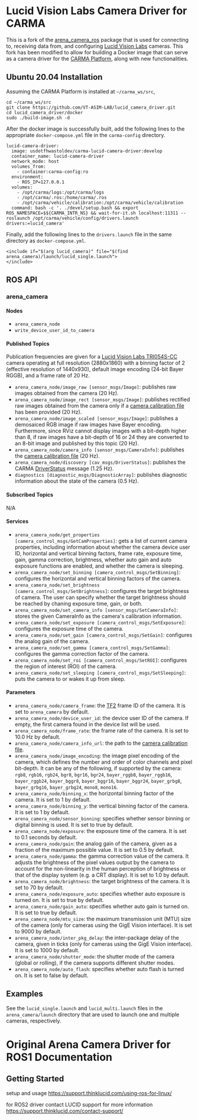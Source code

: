 Lucid Vision Labs Camera Driver for CARMA
=========================================
This is a fork of the [arena_camera_ros](https://github.com/lucidvisionlabs/arena_camera_ros) package that is used for connecting to, receiving data from, and configuring [Lucid Vision Labs](https://thinklucid.com/) cameras. This fork has been modified to allow for building a Docker image that can serve as a camera driver for the [CARMA Platform](https://github.com/usdot-fhwa-stol/carma-platform), along with new functionalities.

Ubuntu 20.04 Installation
-------------------------
Assuming the CARMA Platform is installed at `~/carma_ws/src`,
```
cd ~/carma_ws/src
git clone https://github.com/VT-ASIM-LAB/lucid_camera_driver.git
cd lucid_camera_driver/docker
sudo ./build-image.sh -d
```
After the docker image is successfully built, add the following lines to the appropriate `docker-compose.yml` file in the `carma-config` directory.
```
lucid-camera-driver:
  image: usdotfhwastoldev/carma-lucid-camera-driver:develop
  container_name: lucid-camera-driver
  network_mode: host
  volumes_from:
    - container:carma-config:ro
  environment:
    - ROS_IP=127.0.0.1
  volumes:
    - /opt/carma/logs:/opt/carma/logs
    - /opt/carma/.ros:/home/carma/.ros
    - /opt/carma/vehicle/calibration:/opt/carma/vehicle/calibration
  command: bash -c '. ./devel/setup.bash && export ROS_NAMESPACE=$${CARMA_INTR_NS} && wait-for-it.sh localhost:11311 -- roslaunch /opt/carma/vehicle/config/drivers.launch drivers:=lucid_camera'
```
Finally, add the following lines to the `drivers.launch` file in the same directory as `docker-compose.yml`.
```
<include if="$(arg lucid_camera)" file="$(find arena_camera)/launch/lucid_single.launch">
</include>
```

ROS API
-------

### arena_camera

#### Nodes
* `arena_camera_node`
* `write_device_user_id_to_camera`

#### Published Topics
Publication frequencies are given for a [Lucid Vision Labs TRI054S-CC](https://thinklucid.com/product/triton-5-mp-imx490/) camera operating at full resolution (2880x1860) with a binning factor of 2 (effective resolution of 1440x930), default image encoding (24-bit Bayer RGGB), and a frame rate of 20 Hz.
* `arena_camera_node/image_raw [sensor_msgs/Image]`: publishes raw images obtained from the camera (20 Hz).
* `arena_camera_node/image_rect [sensor_msgs/Image]`: publishes rectified raw images obtained from the camera only if a [camera calibration file](https://wiki.ros.org/camera_calibration_parsers#File_formats) has been provided (20 Hz).
* `arena_camera_node/image_scaled [sensor_msgs/Image]`: publishes a demosaiced RGB image if raw images have Bayer encoding. Furthermore, since RViz cannot display images with a bit-depth higher than 8, if raw images have a bit-depth of 16 or 24 they are converted to an 8-bit image and published by this topic (20 Hz).
* `arena_camera_node/camera_info [sensor_msgs/CameraInfo]`: publishes the [camera calibration file](http://www.ros.org/wiki/camera_calibration_parsers#File_formats) (20 Hz).
* `arena_camera_node/discovery [cav_msgs/DriverStatus]`: publishes the CARMA [DriverStatus](https://github.com/usdot-fhwa-stol/carma-msgs/blob/develop/cav_msgs/msg/DriverStatus.msg) message (1.25 Hz).
* `diagnostics [diagnostic_msgs/DiagnosticArray]`: publishes diagnostic information about the state of the camera (0.5 Hz).

#### Subscribed Topics
N/A

#### Services
* `arena_camera_node/get_properties [camera_control_msgs/GetCamProperties]`: gets a list of current camera properties, including information about whether the camera device user ID, horizontal and vertical binning factors, frame rate, exposure time, gain, gamma correction, brightness, whether auto gain and auto exposure functions are enabled, and whether the camera is sleeping.
* `arena_camera_node/set_binning [camera_control_msgs/SetBinning]`: configures the horizontal and vertical binning factors of the camera.
* `arena_camera_node/set_brightness [camera_control_msgs/SetBrightness]`: configures the target brightness of camera. The user can specify whether the target brightness should be reached by chaning exposure time, gain, or both.
* `arena_camera_node/set_camera_info [sensor_msgs/SetCameraInfo]`: stores the given CameraInfo as the camera's calibration information.
* `arena_camera_node/set_exposure [camera_control_msgs/SetExposure]`: configures the exposure time of the camera.
* `arena_camera_node/set_gain [camera_control_msgs/SetGain]`: configures the analog gain of the camera.
* `arena_camera_node/set_gamma [camera_control_msgs/SetGamma]`: configures the gamma correction factor of the camera.
* `arena_camera_node/set_roi [camera_control_msgs/SetROI]`: configures the region of interest (ROI) of the camera.
* `arena_camera_node/set_sleeping [camera_control_msgs/SetSleeping]`: puts the camera to or wakes it up from sleep.

#### Parameters
* `arena_camera_node/camera_frame`: the [TF2](http://www.ros.org/wiki/tf2) frame ID of the camera. It is set to `arena_camera` by default.
* `arena_camera_node/device_user_id`: the device user ID of the camera. If empty, the first camera found in the device list will be used.
* `arena_camera_node/frame_rate`: the frame rate of the camera. It is set to 10.0 Hz by default.
* `arena_camera_node/camera_info_url`: the path to the [camera calibration file](http://www.ros.org/wiki/camera_calibration_parsers#File_formats).
* `arena_camera_node/image_encoding`: the image pixel encoding of the camera, which defines the number and order of color channels and pixel bit-depth. It can be any of the following, if supported by the camera: `rgb8`, `rgb16`, `rgb24`, `bgr8`, `bgr16`, `bgr24`, `bayer_rggb8`, `bayer_rggb16`, `bayer_rggb24`, `bayer_bggr8`, `bayer_bggr16`, `bayer_bggr24`, `bayer_grbg8`, `bayer_grbg16`, `bayer_grbg24`, `mono8`, `mono16`.
* `arena_camera_node/binning_x`: the horizontal binning factor of the camera. It is set to 1 by default.
* `arena_camera_node/binning_y`: the vertical binning factor of the camera. It is set to 1 by default.
* `arena_camera_node/sensor_binning`: specifies whether sensor binning or digital binning is used. It is set to true by default.
* `arena_camera_node/exposure`: the exposure time of the camera. It is set to 0.1 seconds by default.
* `arena_camera_node/gain`: the analog gain of the camera, given as a fraction of the maximum possible value. It is set to 0.5 by default.
* `arena_camera_node/gamma`: the gamma correction value of the camera. It adjusts the brightness of the pixel values output by the camera to account for the non-linearity in the human perception of brightness or that of the display system (e.g. a CRT display). It is set to 1.0 by default.
* `arena_camera_node/brightness`: the target brightness of the camera. It is set to 70 by default.
* `arena_camera_node/exposure_auto`: specifies whether auto exposure is turned on. It is set to true by default.
* `arena_camera_node/gain_auto`: specifies whether auto gain is turned on. It is set to true by default.
* `arena_camera_node/mtu_size`: the maximum transmission unit (MTU) size of the camera (only for cameras using the GigE Vision interface). It is set to 9000 by default.
* `arena_camera_node/inter_pkg_delay`: the inter-package delay of the camera, given in ticks (only for cameras using the GigE Vision interface). It is set to 1000 by default.
* `arena_camera_node/shutter_mode`: the shutter mode of the camera (global or rolling), if the camera supports different shutter modes.
* `arena_camera_node/auto_flash`: specifies whether auto flash is turned on. It is set to false by default.

Examples
--------
See the `lucid_single.launch` and `lucid_multi.launch` files in the `arena_camera/launch` directory that are used to launch one and multiple cameras, respectively.

Original Arena Camera Driver for ROS1 Documentation
===================================================

Getting Started
---------------
setup and usage https://support.thinklucid.com/using-ros-for-linux/


for ROS2 driver contact LUCID support for more information 
https://support.thinklucid.com/contact-support/
